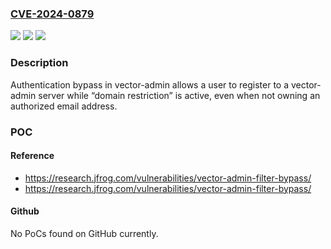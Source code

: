 ### [CVE-2024-0879](https://cve.mitre.org/cgi-bin/cvename.cgi?name=CVE-2024-0879)
![](https://img.shields.io/static/v1?label=Product&message=vector-admin&color=blue)
![](https://img.shields.io/static/v1?label=Version&message=0%3C%20a581b8177dd6be719a5ef6d3ce4b1e939636bb41%20&color=brighgreen)
![](https://img.shields.io/static/v1?label=Vulnerability&message=CWE-287%20Improper%20Authentication&color=brighgreen)

### Description

Authentication bypass in vector-admin allows a user to register to a vector-admin server while “domain restriction” is active, even when not owning an authorized email address.

### POC

#### Reference
- https://research.jfrog.com/vulnerabilities/vector-admin-filter-bypass/
- https://research.jfrog.com/vulnerabilities/vector-admin-filter-bypass/

#### Github
No PoCs found on GitHub currently.

